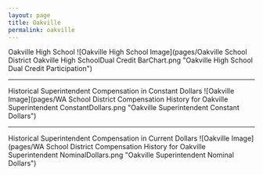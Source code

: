 ```yaml
---
layout: page
title: Oakville
permalink: oakville
---
```



Oakville High School
![Oakville High School Image](pages/Oakville School District Oakville High SchoolDual Credit BarChart.png "Oakville High School Dual Credit Participation")

___

Historical Superintendent Compensation in Constant Dollars
![Oakville Image](pages/WA School District Compensation History for Oakville Superintendent ConstantDollars.png "Oakville Superintendent Constant Dollars")

___

Historical Superintendent Compensation in Current Dollars
![Oakville Image](pages/WA School District Compensation History for Oakville Superintendent NominalDollars.png "Oakville Superintendent Nominal Dollars")